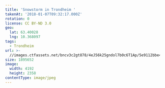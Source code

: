 ```yaml
---
title: 'Snowstorm in Trondheim '
takenAt: '2018-01-07T09:32:17.000Z'
rotation: 0
license: CC BY-ND 3.0
geo:
  lat: 63.40028
  lng: 10.368097
tags:
  - Trondheim
url: >-
  //images.ctfassets.net/bncv3c2gt878/4eJ56k25gndol7b0c6T1Ap/5e9112bbe4bc95e47fe3f27a8a036bfd/snowstorm-in-trondheim_25685275208_o
size: 1895652
image:
  width: 4192
  height: 2358
contentType: image/jpeg
---
```


